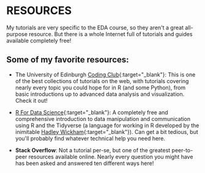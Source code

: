 
# RESOURCES

My tutorials are very specific to the EDA course, so they aren't a great all-purpose resource. But there is a whole Internet full of tutorials and guides available completely free!

## Some of my favorite resources:

- The University of Edinburgh [Coding Club](https://ourcodingclub.github.io/){:target="_blank"}: This is one of the best collections of tutorials on the web, with tutorials covering nearly every topic you could hope for in R (and some Python), from basic introductions up to advanced data analysis and visualization. Check it out!

- [R For Data Science](https://r4ds.had.co.nz/index.html){:target="_blank"}: A completely free and comprehensive introduction to data manipulation and communication using R and the Tidyverse (a language for working in R developed by the inimitable [Hadley Wickham](http://hadley.nz/){:target="_blank"}). Can get a bit tedious, but you'll probably find whatever technical help you need here.  

- **Stack Overflow**: Not a tutorial per-se, but one of the greatest peer-to-peer resources available online. Nearly every question you might have has been asked and answered ten different ways here! 